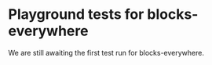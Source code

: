 # Playground tests for blocks-everywhere
We are still awaiting the first test run for blocks-everywhere.
